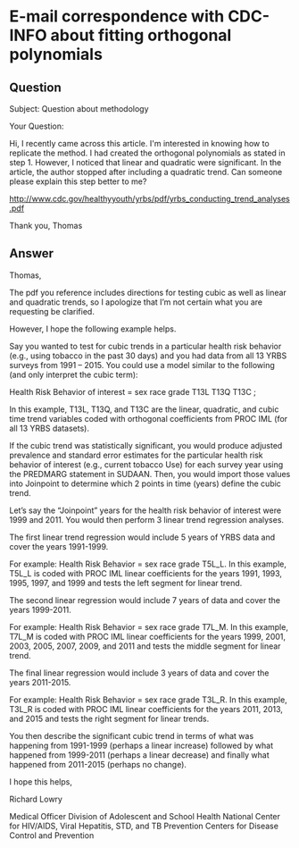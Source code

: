 # E-mail correspondence with CDC-INFO about fitting orthogonal polynomials

## Question

Subject: Question about methodology 

Your Question: 

Hi, I recently came across this article. I'm interested in knowing how to replicate the method. I had created the orthogonal polynomials as stated in step 1. However, I noticed that linear and quadratic were significant. In the article, the author stopped after including a quadratic trend. Can someone please explain this step better to me? 

http://www.cdc.gov/healthyyouth/yrbs/pdf/yrbs_conducting_trend_analyses.pdf 

Thank you, 
Thomas

## Answer

Thomas,
 
The pdf you reference includes directions for testing cubic as well as linear and quadratic trends, so I apologize that  I’m not certain what you are requesting be clarified.
 
However, I hope the following example helps.
 
Say you wanted to test for cubic trends in a particular health risk behavior (e.g., using tobacco in the past 30 days) and you had data from all 13 YRBS surveys from 1991 – 2015. You could use a model similar to the following (and only interpret the cubic term):
 
Health Risk Behavior of interest = sex race grade T13L  T13Q  T13C ;
 
In this example, T13L,  T13Q, and T13C are the linear, quadratic, and cubic time trend variables coded with orthogonal coefficients from PROC IML (for all 13 YRBS datasets).
 
If the cubic trend was statistically significant, you would produce adjusted prevalence and standard error estimates for the particular health risk behavior of interest (e.g., current tobacco Use) for each survey year using the PREDMARG statement in SUDAAN. Then, you would import those values into Joinpoint to determine which 2 points in time (years) define the cubic trend.  
 
Let’s say the “Joinpoint” years for the health risk behavior of interest were 1999 and 2011. You would then perform 3 linear trend regression analyses.
 
The first linear trend regression would include 5 years of YRBS data and cover the years 1991-1999.
 
For example:  Health Risk Behavior = sex race grade T5L_L.   In this example, T5L_L is coded with PROC IML linear coefficients for the years 1991, 1993, 1995, 1997, and 1999 and tests the left segment for linear trend.
 
The second linear regression would include 7 years of data and cover the years 1999-2011.
 
For example: Health Risk Behavior = sex race grade T7L_M. In this example, T7L_M is coded with PROC IML linear coefficients for the years 1999, 2001, 2003, 2005, 2007, 2009, and 2011 and tests the middle segment for linear trend.
 
The final linear regression would include 3 years of data and cover the years 2011-2015.
 
For example: Health Risk Behavior = sex race grade T3L_R. In this example, T3L_R is coded with PROC IML linear coefficients for the years 2011, 2013, and 2015 and tests the right segment for linear trends.
 
You then describe the significant cubic trend in terms of what was happening from 1991-1999 (perhaps a linear increase) followed by what happened from 1999-2011 (perhaps a linear decrease) and finally what happened from 2011-2015 (perhaps no change).
 
I hope this helps,
 
Richard Lowry
 
Medical Officer
Division of Adolescent and School Health
National Center for HIV/AIDS, Viral Hepatitis, STD, and TB Prevention
Centers for Disease Control and Prevention
